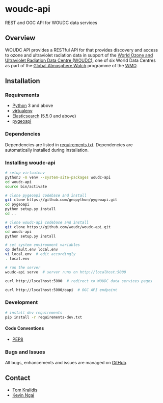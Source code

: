 # woudc-api

REST and OGC API for WOUDC data services

## Overview

WOUDC API provides a RESTful API for that provides discovery and access to
ozone and ultraviolet radiation data in support of the [World Ozone and 
Ultraviolet Radiation Data Centre (WOUDC)](https://woudc.org), one of six
World Data Centres as part of the [Global Atmosphere Watch](https://public.wmo.int/en/programmes/global-atmosphere-watch-programme)
programme of the [WMO](https://public.wmo.int).

## Installation

### Requirements
- [Python](https://python.org) 3 and above
- [virtualenv](https://virtualenv.pypa.io/)
- [Elasticsearch](https://www.elastic.co/products/elasticsearch) (5.5.0 and above)
- [pygeoapi](https://pygeoapi.io)

### Dependencies
Dependencies are listed in [requirements.txt](requirements.txt). Dependencies
are automatically installed during installation.

### Installing woudc-api

```bash
# setup virtualenv
python3 -m venv --system-site-packages woudc-api
cd woudc-api
source bin/activate

# clone pygeoapi codebase and install
git clone https://github.com/geopython/pygeoapi.git
cd pygeoapi
python setup.py install
cd ..

# clone woudc-api codebase and install
git clone https://github.com/woudc/woudc-api.git
cd woudc-api
python setup.py install

# set system environment variables
cp default.env local.env
vi local.env  # edit accordingly
. local.env

# run the server
woudc-api serve  # server runs on http://localhost:5000

curl http://localhost:5000  # redirect to WOUDC data services pages

curl http://localhost:5000/oapi  # OGC API endpoint
```

### Development

```bash
# install dev requirements
pip install -r requirements-dev.txt
```

#### Code Conventions

* [PEP8](https://www.python.org/dev/peps/pep-0008)

### Bugs and Issues

All bugs, enhancements and issues are managed on [GitHub](https://github.com/woudc/woudc-api/issues).

## Contact

* [Tom Kralidis](https://github.com/tomkralidis)
* [Kevin Ngai](https://github.com/kngai)
